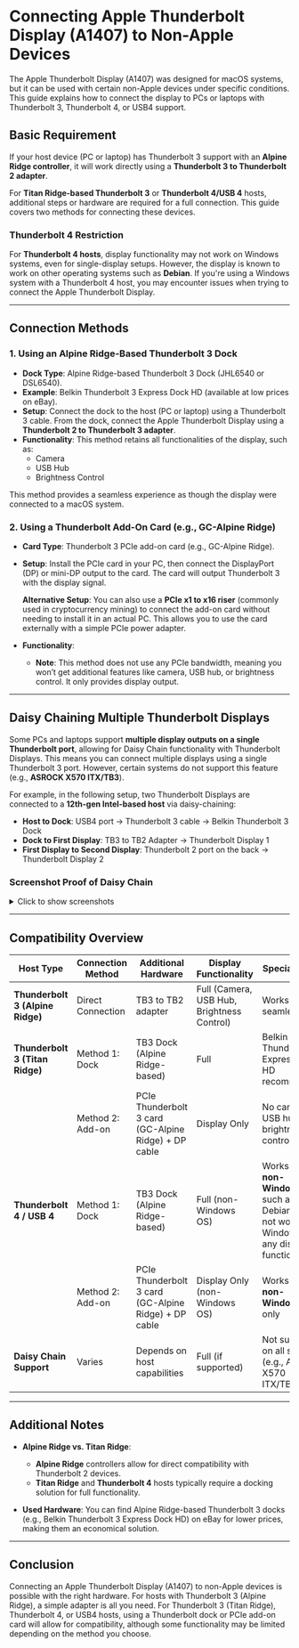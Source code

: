 # Connecting Apple Thunderbolt Display (A1407) to Non-Apple Devices

The Apple Thunderbolt Display (A1407) was designed for macOS systems, but it can be used with certain non-Apple devices under specific conditions. This guide explains how to connect the display to PCs or laptops with Thunderbolt 3, Thunderbolt 4, or USB4 support.

## Basic Requirement

If your host device (PC or laptop) has Thunderbolt 3 support with an **Alpine Ridge controller**, it will work directly using a **Thunderbolt 3 to Thunderbolt 2 adapter**.

For **Titan Ridge-based Thunderbolt 3** or **Thunderbolt 4/USB 4** hosts, additional steps or hardware are required for a full connection. This guide covers two methods for connecting these devices.

### Thunderbolt 4 Restriction
For **Thunderbolt 4 hosts**, display functionality may not work on Windows systems, even for single-display setups. However, the display is known to work on other operating systems such as **Debian**. If you're using a Windows system with a Thunderbolt 4 host, you may encounter issues when trying to connect the Apple Thunderbolt Display.

---

## Connection Methods

### 1. Using an Alpine Ridge-Based Thunderbolt 3 Dock
- **Dock Type**: Alpine Ridge-based Thunderbolt 3 Dock (JHL6540 or DSL6540).
- **Example**: Belkin Thunderbolt 3 Express Dock HD (available at low prices on eBay).
- **Setup**: Connect the dock to the host (PC or laptop) using a Thunderbolt 3 cable. From the dock, connect the Apple Thunderbolt Display using a **Thunderbolt 2 to Thunderbolt 3 adapter**.
- **Functionality**: This method retains all functionalities of the display, such as:
  - Camera
  - USB Hub
  - Brightness Control

This method provides a seamless experience as though the display were connected to a macOS system.

### 2. Using a Thunderbolt Add-On Card (e.g., GC-Alpine Ridge)
- **Card Type**: Thunderbolt 3 PCIe add-on card (e.g., GC-Alpine Ridge).
- **Setup**: Install the PCIe card in your PC, then connect the DisplayPort (DP) or mini-DP output to the card. The card will output Thunderbolt 3 with the display signal.

  **Alternative Setup**: You can also use a **PCIe x1 to x16 riser** (commonly used in cryptocurrency mining) to connect the add-on card without needing to install it in an actual PC. This allows you to use the card externally with a simple PCIe power adapter.

- **Functionality**: 
  - **Note**: This method does not use any PCIe bandwidth, meaning you won’t get additional features like camera, USB hub, or brightness control. It only provides display output.

---

## Daisy Chaining Multiple Thunderbolt Displays

Some PCs and laptops support **multiple display outputs on a single Thunderbolt port**, allowing for Daisy Chain functionality with Thunderbolt Displays. This means you can connect multiple displays using a single Thunderbolt 3 port. However, certain systems do not support this feature (e.g., **ASROCK X570 ITX/TB3**).

For example, in the following setup, two Thunderbolt Displays are connected to a **12th-gen Intel-based host** via daisy-chaining:

- **Host to Dock**: USB4 port → Thunderbolt 3 cable → Belkin Thunderbolt 3 Dock
- **Dock to First Display**: TB3 to TB2 Adapter → Thunderbolt Display 1
- **First Display to Second Display**: Thunderbolt 2 port on the back → Thunderbolt Display 2

### Screenshot Proof of Daisy Chain
<details>
  <summary>Click to show screenshots</summary>

![Thunderbolt Device Details (`boltctl`)](https://github.com/user-attachments/assets/9a4432db-1bdc-4e51-8db0-44b06b4877b3)
![Thunderbolt Settings](https://github.com/user-attachments/assets/e35fd3b7-7e9a-4ed2-a064-d024c472f06b)

</details>

---

## Compatibility Overview

| Host Type                                | Connection Method | Additional Hardware             | Display Functionality  | Special Notes |
|------------------------------------------|-------------------|---------------------------------|------------------------|---------------|
| **Thunderbolt 3 (Alpine Ridge)**          | Direct Connection | TB3 to TB2 adapter              | Full (Camera, USB Hub, Brightness Control) | Works seamlessly |
| **Thunderbolt 3 (Titan Ridge)**           | Method 1: Dock     | TB3 Dock (Alpine Ridge-based)   | Full                   | Belkin Thunderbolt 3 Express Dock HD recommended |
|                                           | Method 2: Add-on   | PCIe Thunderbolt 3 card (GC-Alpine Ridge) + DP cable | Display Only            | No camera, USB hub, or brightness control |
| **Thunderbolt 4 / USB 4**                 | Method 1: Dock     | TB3 Dock (Alpine Ridge-based)   | Full (non-Windows OS)   | Works on **non-Windows OS** such as Debian; does not work on Windows for any display functionality |
|                                           | Method 2: Add-on   | PCIe Thunderbolt 3 card (GC-Alpine Ridge) + DP cable | Display Only (non-Windows OS) | Works on **non-Windows OS** only |
| **Daisy Chain Support**                   | Varies            | Depends on host capabilities    | Full (if supported)     | Not supported on all systems (e.g., ASROCK X570 ITX/TB3) |

---

## Additional Notes

- **Alpine Ridge vs. Titan Ridge**: 
  - **Alpine Ridge** controllers allow for direct compatibility with Thunderbolt 2 devices.
  - **Titan Ridge** and **Thunderbolt 4** hosts typically require a docking solution for full functionality.

- **Used Hardware**: You can find Alpine Ridge-based Thunderbolt 3 docks (e.g., Belkin Thunderbolt 3 Express Dock HD) on eBay for lower prices, making them an economical solution.

---

## Conclusion

Connecting an Apple Thunderbolt Display (A1407) to non-Apple devices is possible with the right hardware. For hosts with Thunderbolt 3 (Alpine Ridge), a simple adapter is all you need. For Thunderbolt 3 (Titan Ridge), Thunderbolt 4, or USB4 hosts, using a Thunderbolt dock or PCIe add-on card will allow for compatibility, although some functionality may be limited depending on the method you choose.
